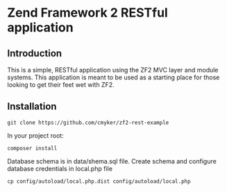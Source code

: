 Zend Framework 2 RESTful application
=======================

Introduction
------------
This is a simple, RESTful application using the ZF2 MVC layer and module
systems. This application is meant to be used as a starting place for those
looking to get their feet wet with ZF2.

Installation
---------------------------

    git clone https://github.com/cmyker/zf2-rest-example

In your project root:

    composer install

Database schema is in data/shema.sql file. Create schema and configure database credentials in local.php file

    cp config/autoload/local.php.dist config/autoload/local.php

